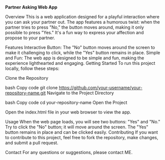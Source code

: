 **Partner Asking Web App**

Overview
This is a web application designed for a playful interaction where you can ask your partner out. The app features a humorous twist: when the partner tries to press "No," the button moves around, making it only possible to press "Yes." It's a fun way to express your affection and propose to your partner.

Features
Interactive Button: The "No" button moves around the screen to make it challenging to click, while the "Yes" button remains in place.
Simple and Fun: The web app is designed to be simple and fun, making the experience lighthearted and engaging.
Getting Started
To run this project locally, follow these steps:

Clone the Repository

bash
Copy code
git clone https://github.com/your-username/your-repository-name.git
Navigate to the Project Directory

bash
Copy code
cd your-repository-name
Open the Project

Open the index.html file in your web browser to view the app.

Usage
When the web page loads, you will see two buttons: "Yes" and "No."
Try to click the "No" button; it will move around the screen.
The "Yes" button remains in place and can be clicked easily.
Contributing
If you want to contribute to this project, feel free to fork the repository, make changes, and submit a pull request.

Contact
For any questions or suggestions, please contact ME.

